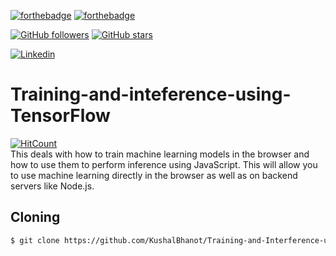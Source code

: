 [![forthebadge](https://forthebadge.com/images/badges/its-not-a-lie-if-you-believe-it.svg)](https://github.com/KushalBhanot)
[![forthebadge](https://forthebadge.com/images/badges/made-with-python.svg)](https://github.com/KushalBhanot)

[![GitHub followers](https://img.shields.io/github/followers/KushalBhanot?label=Follow&style=social)](https://github.com/KushalBhanot?tab=followers) [![GitHub stars](https://img.shields.io/github/stars/KushalBhanot/Training-and-Interference-using-Tensorflow.svg?style=social&label=Star&maxAge=2592000)](https://GitHub.com/KushalBhanot/Training-and-Interference-using-Tensorflow)

[![Linkedin](https://img.shields.io/badge/Linkedin-Kushal%20Bhanot-blue?style=for-the-badge&logo=linkedin)](https://www.linkedin.com/in/kushal-bhanot-5495aa88/)

# Training-and-inteference-using-TensorFlow
[![HitCount](http://hits.dwyl.com/KushalBhanot/Training-and-inteference-using-TensorFlow.svg)](http://hits.dwyl.com/KushalBhanot/Training-and-inteference-using-TensorFlow)<br>
This deals with how to train machine learning models in the browser and how to use them to perform inference using JavaScript. This will allow you to use machine learning directly in the browser as well as on backend servers like Node.js.

## Cloning
```bash
$ git clone https://github.com/KushalBhanot/Training-and-Interference-using-Tensorflow.git
```
